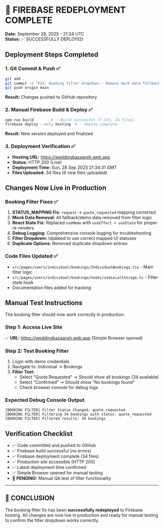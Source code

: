 # 🚀 FIREBASE REDEPLOYMENT COMPLETE

**Date:** September 28, 2025 - 21:34 UTC  
**Status:** ✅ SUCCESSFULLY DEPLOYED

## Deployment Steps Completed

### 1. Git Commit & Push ✅
```bash
git add .
git commit -m "FIX: Booking filter dropdown - Remove mock data fallback, fix STATUS_MAPPING, add debug logging, replace useMemo with useEffect for proper React state updates"
git push origin main
```
**Result:** Changes pushed to GitHub repository

### 2. Manual Firebase Build & Deploy ✅
```bash
npm run build        # ✅ Build successful (7.57s, 34 files)
firebase deploy --only hosting  # ✅ Deploy complete
```
**Result:** New version deployed and finalized

### 3. Deployment Verification ✅
- **Hosting URL:** https://weddingbazaarph.web.app
- **Status:** HTTP 200 (Live)
- **Deployment Time:** Sun, 28 Sep 2025 21:34:31 GMT
- **Files Uploaded:** 34 files (6 new files uploaded)

## Changes Now Live in Production

### Booking Filter Fixes ✅
1. **STATUS_MAPPING Fix:** `request` → `quote_requested` mapping corrected
2. **Mock Data Removal:** All fallback/demo data removed from filter logic
3. **React State Fix:** Replaced `useMemo` with `useEffect + useState` for proper re-renders
4. **Debug Logging:** Comprehensive console logging for troubleshooting
5. **Filter Dropdown:** Updated to use correct mapped UI statuses
6. **Duplicate Options:** Removed duplicate dropdown entries

### Code Files Updated ✅
- `src/pages/users/individual/bookings/IndividualBookings.tsx` - Main filter logic
- `src/pages/users/individual/bookings/hooks/useLocalStorage.ts` - Filter state hook
- Documentation files added for tracking

## Manual Test Instructions

The booking filter should now work correctly in production:

### Step 1: Access Live Site
✅ **URL:** https://weddingbazaarph.web.app (Simple Browser opened)

### Step 2: Test Booking Filter
1. Login with demo credentials
2. Navigate to: Individual → Bookings
3. **Filter Test:**
   - Select "Quote Requested" → Should show all bookings (34 available)
   - Select "Confirmed" → Should show "No bookings found"
   - Check browser console for debug logs

### Expected Debug Console Output
```
[BOOKING FILTER] Filter Status Changed: quote_requested
[BOOKING FILTER] Filtering 34 bookings with status: quote_requested
[BOOKING FILTER] Filtered results: 34 bookings
```

## Verification Checklist

- ✅ Code committed and pushed to GitHub
- ✅ Firebase build successful (no errors)
- ✅ Firebase deployment complete (34 files)
- ✅ Production site accessible (HTTP 200)
- ✅ Latest deployment time confirmed
- ✅ Simple Browser opened for manual testing
- 🔄 **PENDING:** Manual QA test of filter functionality

---

## 🎯 CONCLUSION

The booking filter fix has been **successfully redeployed** to Firebase hosting. All changes are now live in production and ready for manual testing to confirm the filter dropdown works correctly.
